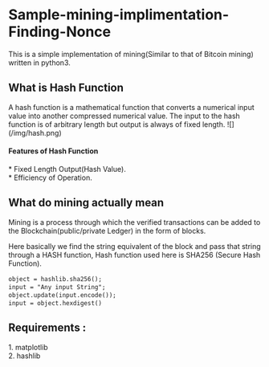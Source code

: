 # Sample-mining-implimentation-Finding-Nonce

This is a simple implementation of mining(Similar to that of Bitcoin mining) written in python3.

<h2> What is Hash Function</h2>
 A hash function is a mathematical function that converts a numerical input value into another compressed numerical value. The   input to the hash function is of arbitrary length but output is always of fixed length.
 ![](/img/hash.png)
<h4>Features of Hash Function</h4>
 * Fixed Length Output(Hash Value).<br>
 * Efficiency of Operation.

<h2> What do mining actually mean</h2>

Mining is a process through which the verified transactions can be added to the Blockchain(public/private Ledger) in the form of blocks.

Here basically we find the string equivalent of the block and pass that string through a HASH function, Hash function used here is SHA256 (Secure Hash Function).

```
object = hashlib.sha256();
input = "Any input String";
object.update(input.encode());
input = object.hexdigest()
```

<h2>Requirements :</h2>
1. matplotlib<br>
2. hashlib

